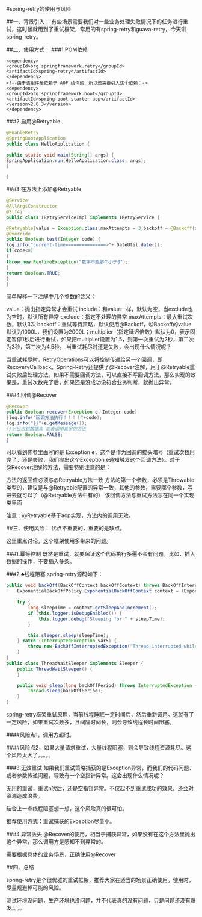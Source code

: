 #spring-retry的使用与风险



##一、背景引入：
有些场景需要我们对一些业务处理失败情况下的任务进行重试，这时候就用到了重试框架，常用的有spring-retry和guava-retry，今天讲spring-retry。

##二、使用方式：
###1.POM依赖
```
<dependency>
<groupId>org.springframework.retry</groupId>
<artifactId>spring-retry</artifactId>
</dependency>
<!--由于该组件是依赖于 AOP 给你的，所以还需要引入这个依赖：->
<dependency>
<groupId>org.springframework.boot</groupId>
<artifactId>spring-boot-starter-aop</artifactId>
<version>2.6.3</version>
</dependency>
```


###2.启用@Retryable
```java
@EnableRetry
@SpringBootApplication
public class HelloApplication {

public static void main(String[] args) {
SpringApplication.run(HelloApplication.class, args);
}

}
```


###3.在方法上添加@Retryable
```java
@Service
@AllArgsConstructor
@Slf4j
public class IRetryServiceImpl implements IRetryService {

@Retryable(value = Exception.class,maxAttempts = 3,backoff = @Backoff(delay = 3600,multiplier = 1.5))
@Override
public Boolean test(Integer code) {
log.info("current-time===============>"+ DateUtil.date());
if(code<0)
{
throw new RuntimeException("数字不能那个小于0");
}
return Boolean.TRUE;
}
}
```


简单解释一下注解中几个参数的含义：

value：抛出指定异常才会重试
include：和value一样，默认为空，当exclude也为空时，默认所有异常
exclude：指定不处理的异常
maxAttempts：最大重试次数，默认3次
backoff：重试等待策略，默认使用@Backoff，@Backoff的value默认为1000L，我们设置为2000L；multiplier（指定延迟倍数）默认为0，表示固定暂停1秒后进行重试，如果把multiplier设置为1.5，则第一次重试为2秒，第二次为3秒，第三次为4.5秒。
当重试耗尽时还是失败，会出现什么情况呢？

当重试耗尽时，RetryOperations可以将控制传递给另一个回调，即RecoveryCallback。Spring-Retry还提供了@Recover注解，用于@Retryable重试失败后处理方法。如果不需要回调方法，可以直接不写回调方法，那么实现的效果是，重试次数完了后，如果还是没成功没符合业务判断，就抛出异常。

###4.回调@Recover
```java
@Recover
public Boolean recover(Exception e，Integer code)
{log.info("回调方法执行！！！！"+code);
log.info("{}"+e.getMessage());
//记日志到数据库 或者调用其余的方法
return Boolean.FALSE;
}
```


可以看到传参里面写的是 Exception e，这个是作为回调的接头暗号（重试次数用完了，还是失败，我们抛出这个Exception e通知触发这个回调方法）。对于@Recover注解的方法，需要特别注意的是：

方法的返回值必须与@Retryable方法一致
方法的第一个参数，必须是Throwable类型的，建议是与@Retryable配置的异常一致，其他的参数，需要哪个参数，写进去就可以了（@Retryable方法中有的）
该回调方法与重试方法写在同一个实现类里面

注意：@Retryable基于aop实现，方法内的调用无效。

##三、使用风险：
优点不重要的，重要的是缺点。

这里重点讨论，这个框架使用多带来的问题。

###1.幂等控制
既然是重试，就要保证这个代码执行多遍不会有问题。比如，插入数据的操作，不要插入多条。

###2.♣线程阻塞
spring-retry源码如下：
```java
public void backOff(BackOffContext backOffContext) throws BackOffInterruptedException {
    ExponentialBackOffPolicy.ExponentialBackOffContext context = (ExponentialBackOffPolicy.ExponentialBackOffContext)backOffContext;

    try {
        long sleepTime = context.getSleepAndIncrement();
        if (this.logger.isDebugEnabled()) {
            this.logger.debug("Sleeping for " + sleepTime);
        }

        this.sleeper.sleep(sleepTime);
    } catch (InterruptedException var5) {
        throw new BackOffInterruptedException("Thread interrupted while sleeping", var5);
    }
}
public class ThreadWaitSleeper implements Sleeper {
    public ThreadWaitSleeper() {
    }

    public void sleep(long backOffPeriod) throws InterruptedException {
        Thread.sleep(backOffPeriod);
    }
}
```

spring-retry框架重试原理，当前线程睡眠一定时间后，然后重新调用。这就有了一定风险，如果重试次数多，且间隔时间长，则会导致线程长时间阻塞。

####风险点1，调用方超时。

####风险点2，如果大量请求重试，大量线程阻塞，则会导致线程资源耗尽。这个风险太大了。。。。。

###3.无效重试
如果我们重试策略捕获的是Exception异常，而我们的代码问题、或者参数传递问题，导致有一个空指针异常。这会出现什么情况呢？

无用的重试，重试n次后，还是空指针异常。不仅起不到重试成功的效果，还会对资源造成浪费。

结合上一点线程阻塞想一想，这个风险真的很可怕。

推荐使用方式：重试捕获的Exception尽量小。

###4.异常丢失
@Recover的使用，相当于捕获异常，如果没有在这个方法里抛出这个异常，那么调用方是感知不到异常的。

需要根据具体的业务场景，正确使用@Recover



##四、总结


spring-retry是个很优雅的重试框架，推荐大家在适当的场景正确使用。使用时，尽量规避掉可能的风险。

测试环境没问题，生产环境也没问题，并不代表真的没有问题，只是问题还没有爆发。。。。
